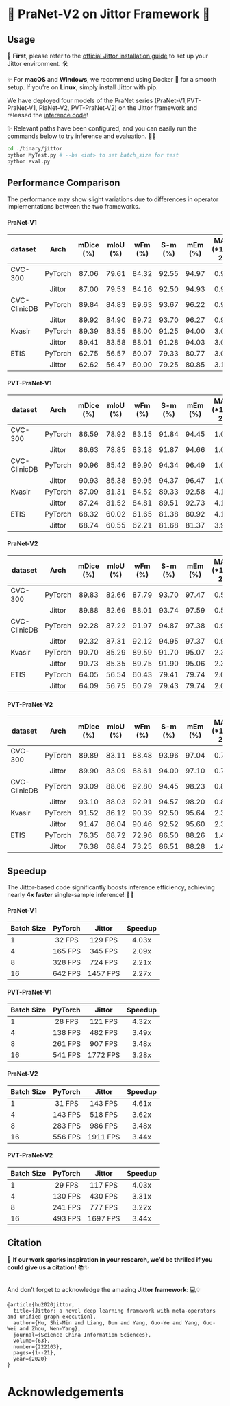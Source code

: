 # 🚀 PraNet-V2 on Jittor Framework 🌟



## Usage

🚀 **First**, please refer to the [official Jittor installation guide](https://cg.cs.tsinghua.edu.cn/jittor/download/) to set up your Jittor environment. 🛠️

✨ For **macOS** and **Windows**, we recommend using Docker 🐳 for a smooth setup. If you’re on **Linux**, simply install Jittor with pip.

We have deployed four models of the PraNet series (PraNet-V1,PVT-PraNet-V1, PlaNet-V2, PVT-PraNet-V2) on the Jittor framework and released the [inference code](https://github.com/ai4colonoscopy/PraNet-V2/blob/main/binary/jittor/MyTest.py)! 

✨ Relevant paths have been configured, and you can easily run the commands below to try inference and evaluation. 🎉👾

```bash
cd ./binary/jittor
python MyTest.py # --bs <int> to set batch_size for test
python eval.py
```



## Performance Comparison

The performance may show slight variations due to differences in operator implementations between the two frameworks.

#### PraNet-V1

| dataset      |  Arch   | mDice (%) | mIoU (%) | wFm (%) | S-m (%) | mEm (%) | MAE (\*1e-2) |
| :----------- | :-----: | :-------: | :------: | :-----: | :-----: | :-----: | :----------: |
| CVC-300      | PyTorch |   87.06   |  79.61   |  84.32  |  92.55  |  94.97  |     0.99     |
|              | Jittor  |   87.00   |  79.53   |  84.16  |  92.50  |  94.93  |     0.99     |
| CVC-ClinicDB | PyTorch |   89.84   |  84.83   |  89.63  |  93.67  |  96.22  |     0.94     |
|              | Jittor  |   89.92   |  84.90   |  89.72  |  93.70  |  96.27  |     0.94     |
| Kvasir       | PyTorch |   89.39   |  83.55   |  88.00  |  91.25  |  94.00  |     3.04     |
|              | Jittor  |   89.41   |  83.58   |  88.01  |  91.28  |  94.03  |     3.02     |
| ETIS         | PyTorch |   62.75   |  56.57   |  60.07  |  79.33  |  80.77  |     3.07     |
|              | Jittor  |   62.62   |  56.47   |  60.00  |  79.25  |  80.85  |     3.18     |



#### PVT-PraNet-V1

| dataset      |  Arch   | mDice (%) | mIoU (%) | wFm (%) | S-m (%) | mEm (%) | MAE (\*1e-2) |
| ------------ | :-----: | :-------: | :------: | :-----: | :-----: | :-----: | :----------: |
| CVC-300      | PyTorch |   86.59   |  78.92   |  83.15  |  91.84  |  94.45  |     1.03     |
|              | Jittor  |   86.63   |  78.85   |  83.18  |  91.87  |  94.66  |     1.01     |
| CVC-ClinicDB | PyTorch |   90.96   |  85.42   |  89.90  |  94.34  |  96.49  |     1.02     |
|              | Jittor  |   90.93   |  85.38   |  89.95  |  94.37  |  96.47  |     1.03     |
| Kvasir       | PyTorch |   87.09   |  81.31   |  84.52  |  89.33  |  92.58  |     4.19     |
|              | Jittor  |   87.24   |  81.52   |  84.81  |  89.51  |  92.73  |     4.10     |
| ETIS         | PyTorch |   68.32   |  60.02   |  61.65  |  81.38  |  80.92  |     4.14     |
|              | Jittor  |   68.74   |  60.55   |  62.21  |  81.68  |  81.37  |     3.94     |



#### PraNet-V2

| dataset      |  Arch   | mDice (%) | mIoU (%) | wFm (%) | S-m (%) | mEm (%) | MAE (\*1e-2) |
| ------------ | :-----: | :-------: | :------: | :-----: | :-----: | :-----: | :----------: |
| CVC-300      | PyTorch |   89.83   |  82.66   |  87.79  |  93.70  |  97.47  |     0.59     |
|              | Jittor  |   89.88   |  82.69   |  88.01  |  93.74  |  97.59  |     0.59     |
| CVC-ClinicDB | PyTorch |   92.28   |  87.22   |  91.97  |  94.87  |  97.38  |     0.91     |
|              | Jittor  |   92.32   |  87.31   |  92.12  |  94.95  |  97.37  |     0.92     |
| Kvasir       | PyTorch |   90.70   |  85.29   |  89.59  |  91.70  |  95.07  |     2.35     |
|              | Jittor  |   90.73   |  85.35   |  89.75  |  91.90  |  95.06  |     2.34     |
| ETIS         | PyTorch |   64.05   |  56.54   |  60.43  |  79.41  |  79.74  |     2.08     |
|              | Jittor  |   64.09   |  56.75   |  60.79  |  79.43  |  79.74  |     2.07     |



#### PVT-PraNet-V2

| dataset      |  Arch   | mDice (%) | mIoU (%) | wFm (%) | S-m (%) | mEm (%) | MAE (\*1e-2) |
| ------------ | :-----: | :-------: | :------: | :-----: | :-----: | :-----: | :----------: |
| CVC-300      | PyTorch |   89.89   |  83.11   |  88.48  |  93.96  |  97.04  |     0.73     |
|              | Jittor  |   89.90   |  83.09   |  88.61  |  94.00  |  97.10  |     0.72     |
| CVC-ClinicDB | PyTorch |   93.09   |  88.06   |  92.80  |  94.45  |  98.23  |     0.84     |
|              | Jittor  |   93.10   |  88.03   |  92.91  |  94.57  |  98.20  |     0.85     |
| Kvasir       | PyTorch |   91.52   |  86.12   |  90.39  |  92.50  |  95.64  |     2.33     |
|              | Jittor  |   91.47   |  86.04   |  90.46  |  92.52  |  95.60  |     2.33     |
| ETIS         | PyTorch |   76.35   |  68.72   |  72.96  |  86.50  |  88.26  |     1.45     |
|              | Jittor  |   76.38   |  68.84   |  73.25  |  86.51  |  88.28  |     1.43     |



## Speedup

The Jittor-based code significantly boosts inference efficiency, achieving nearly **4x faster** single-sample inference! 🚀🔥

#### PraNet-V1

| Batch Size | PyTorch |  Jittor  | Speedup |
| ---------- | :-----: | :------: | :-----: |
| 1          | 32 FPS  | 129 FPS  |  4.03x  |
| 4          | 165 FPS | 345 FPS  |  2.09x  |
| 8          | 328 FPS | 724 FPS  |  2.21x  |
| 16         | 642 FPS | 1457 FPS |  2.27x  |

#### PVT-PraNet-V1

| Batch Size | PyTorch |  Jittor  | Speedup |
| :--------- | :-----: | :------: | :-----: |
| 1          | 28 FPS  | 121 FPS  |  4.32x  |
| 4          | 138 FPS | 482 FPS  |  3.49x  |
| 8          | 261 FPS | 907 FPS  |  3.48x  |
| 16         | 541 FPS | 1772 FPS |  3.28x  |

#### PraNet-V2


| Batch Size | PyTorch |  Jittor  | Speedup |
| :--------- | :-----: | :------: | :-----: |
| 1          | 31 FPS  | 143 FPS  |  4.61x  |
| 4          | 143 FPS | 518 FPS  |  3.62x  |
| 8          | 283 FPS | 986 FPS  |  3.48x  |
| 16         | 556 FPS | 1911 FPS |  3.44x  |

#### PVT-PraNet-V2


| Batch Size | PyTorch |  Jittor  | Speedup |
| ---------- | :-----: | :------: | :-----: |
| 1          | 29 FPS  | 117 FPS  |  4.03x  |
| 4          | 130 FPS | 430 FPS  |  3.31x  |
| 8          | 241 FPS | 777 FPS  |  3.22x  |
| 16         | 493 FPS | 1697 FPS |  3.44x  |



## Citation

🚀 **If our work sparks inspiration in your research, we’d be thrilled if you could give us a citation!** 📚✨

```

```

And don’t forget to acknowledge the amazing **Jittor framework**: 💻💡

```
@article{hu2020jittor,
  title={Jittor: a novel deep learning framework with meta-operators and unified graph execution},
  author={Hu, Shi-Min and Liang, Dun and Yang, Guo-Ye and Yang, Guo-Wei and Zhou, Wen-Yang},
  journal={Science China Information Sciences},
  volume={63},
  number={222103},
  pages={1--21},
  year={2020}
}

```

# Acknowledgements
